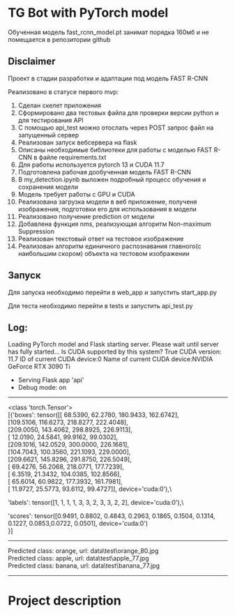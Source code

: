 # TG Bot with PyTorch model

Обученная модель fast_rcnn_model.pt занимат порядка 160мб и не помещается в репозитории github

## Disclaimer

Проект в стадии разработки и адаптации под модель FAST R-CNN

Реализовано в статусе первого mvp:
1. Сделан скелет приложения
2. Сформировано два тестовых файла для проверки версии python и для тестирования API
3. С помощью api_test можно отослать через POST запрос файл на запущенный сервер
4. Реализован запуск вебсервера на flask
5. Описаны необходимые библиотеки для работы с моделью FAST R-CNN в файле requirements.txt
6. Для работы используется pytorch 13 и CUDA 11.7
7. Подготовлена рабочая дообученная модель FAST R-CNN
8. В my_detection.ipynb выложен подробный процесс обучения и сохранения модели
9. Модель требует работы с GPU и CUDA
10. Реализована загрузка модели в веб приложение, полученя изображения, подготовки его для использования в модели
11. Реализовано получение prediction от модели
12. Добавлена функция nms, реализующая  алгоритм Non-maximum Suppression
13. Реализован текстовый ответ на тестовое изображение
14. Реализован алгоритм единичного распознавания главного(с наибольшим скором) объекта на тестовом изображении


## Запуск

Для запуска необходимо перейти в web_app и запустить start_app.py

Для теста необходимо перейти в tests и запустить api_test.py

## Log:

Loading PyTorch model and Flask starting server.
Please wait until server has fully started...
Is CUDA supported by this system? True
CUDA version: 11.7
ID of current CUDA device:0
Name of current CUDA device:NVIDIA GeForce RTX 3090 Ti
* Serving Flask app 'api'
* Debug mode: on

***
<class 'torch.Tensor'>\
[{'boxes': tensor([[ 68.5390,  62.2780, 180.9433, 162.6742],\
[109.5106, 116.6273, 218.8277, 222.4048],\
[209.0050, 143.4062, 298.8925, 226.9113],\
[ 12.0190,  24.5841,  99.9162,  99.0302],\
[209.1016, 142.0529, 300.0000, 226.1681],\
[104.7043, 100.3560, 221.1093, 229.0000],\
[209.6621, 145.8296, 291.8750, 226.5049],\
[ 69.4276,  56.2068, 218.0771, 177.7239],\
[  6.3519,  21.3432, 104.0385, 102.8566],\
[ 65.6014,  60.9822, 177.3932, 161.7981],\
[ 11.9727,  25.5773,  93.6112,  99.4727]], device='cuda:0'),\

'labels': tensor([1, 1, 1, 1, 3, 3, 2, 3, 3, 2, 2], device='cuda:0'),\

'scores': tensor([0.9491, 0.8802, 0.4843, 0.2963, 0.1865, 0.1504, 0.1314, 0.1227, 0.0853,0.0722, 0.0501], device='cuda:0')\
}]
***

Predicted class: orange, url: data\test\orange_80.jpg\
Predicted class: apple, url: data\test\apple_77.jpg\
Predicted class: banana, url: data\test\banana_77.jpg

***

# Project description
